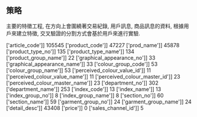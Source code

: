 
##  策略

主要的特徵工程, 在方向上會圍繞著交易紀錄, 用戶訊息, 商品訊息的資料, 根據用戶來建立特徵, 交叉驗證的分割方式會基於用戶來進行實驗.

['article_code']] 105545
['product_code']] 47227
['prod_name']] 45878
['product_type_no']] 135
['product_type_name']] 134
['product_group_name']] 22
['graphical_appearance_no']] 33
['graphical_appearance_name']] 33
['colour_group_code']] 53
['colour_group_name']] 53
['perceived_colour_value_id']] 11
['perceived_colour_value_name']] 11
['perceived_colour_master_id']] 23
['perceived_colour_master_name']] 23
['department_no']] 302
['department_name']] 253
['index_code']] 13
['index_name']] 13
['index_group_no']] 8
['index_group_name']] 8
['section_no']] 60
['section_name']] 59
['garment_group_no']] 24
['garment_group_name']] 24
['detail_desc']] 43408
['price']] 0
['sales_channel_id']] 5
   